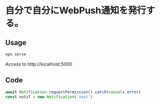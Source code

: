 # 自分で自分にWebPush通知を発行する。

## Usage

```sh
npx serve
```

Access to http://localhost:5000

## Code

```js
await Notification.requestPermission().catch(console.error)
const notif = new Notification('test')
```